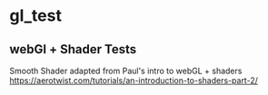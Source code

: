 # gl_test
webGl + Shader Tests
---

Smooth Shader adapted from Paul's intro to webGL + shaders
https://aerotwist.com/tutorials/an-introduction-to-shaders-part-2/